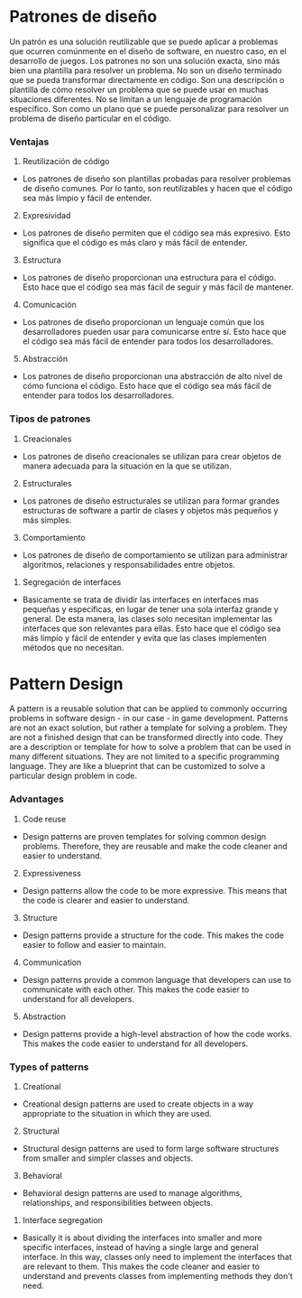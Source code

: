 # Patrones de diseño

Un patrón es una solución reutilizable que se puede aplicar a problemas que ocurren comúnmente en el diseño de software, en nuestro caso, en el desarrollo de juegos. Los patrones no son una solución exacta, sino más bien una plantilla para resolver un problema. No son un diseño terminado que se pueda transformar directamente en código. Son una descripción o plantilla de cómo resolver un problema que se puede usar en muchas situaciones diferentes. No se limitan a un lenguaje de programación específico. Son como un plano que se puede personalizar para resolver un problema de diseño particular en el código.

### Ventajas

1. Reutilización de código
  - Los patrones de diseño son plantillas probadas para resolver problemas de diseño comunes. Por lo tanto, son reutilizables y hacen que el código sea más limpio y fácil de entender.
2. Expresividad
  - Los patrones de diseño permiten que el código sea más expresivo. Esto significa que el código es más claro y más fácil de entender.
3. Estructura
  - Los patrones de diseño proporcionan una estructura para el código. Esto hace que el código sea más fácil de seguir y más fácil de mantener.
4. Comunicación
  - Los patrones de diseño proporcionan un lenguaje común que los desarrolladores pueden usar para comunicarse entre sí. Esto hace que el código sea más fácil de entender para todos los desarrolladores.
5. Abstracción
  - Los patrones de diseño proporcionan una abstracción de alto nivel de cómo funciona el código. Esto hace que el código sea más fácil de entender para todos los desarrolladores.

### Tipos de patrones

1. Creacionales
  - Los patrones de diseño creacionales se utilizan para crear objetos de manera adecuada para la situación en la que se utilizan. 
2. Estructurales
  - Los patrones de diseño estructurales se utilizan para formar grandes estructuras de software a partir de clases y objetos más pequeños y más simples.
3. Comportamiento
  - Los patrones de diseño de comportamiento se utilizan para administrar algoritmos, relaciones y responsabilidades entre objetos.

1. Segregación de interfaces
  - Basicamente se trata de dividir las interfaces en interfaces mas pequeñas y especificas, en lugar de tener una sola interfaz grande y general. De esta manera, las clases solo necesitan implementar las interfaces que son relevantes para ellas. Esto hace que el código sea más limpio y fácil de entender y evita que las clases implementen métodos que no necesitan.


# Pattern Design

A pattern is a reusable solution that can be applied to commonly occurring problems in software design - in our case - in game development. Patterns are not an exact solution, but rather a template for solving a problem. They are not a finished design that can be transformed directly into code. They are a description or template for how to solve a problem that can be used in many different situations. They are not limited to a specific programming language. They are like a blueprint that can be customized to solve a particular design problem in code.

### Advantages

1. Code reuse
  - Design patterns are proven templates for solving common design problems. Therefore, they are reusable and make the code cleaner and easier to understand.
2. Expressiveness
  - Design patterns allow the code to be more expressive. This means that the code is clearer and easier to understand.
3. Structure
  - Design patterns provide a structure for the code. This makes the code easier to follow and easier to maintain.
4. Communication
  - Design patterns provide a common language that developers can use to communicate with each other. This makes the code easier to understand for all developers.
5. Abstraction
  - Design patterns provide a high-level abstraction of how the code works. This makes the code easier to understand for all developers.

### Types of patterns

1. Creational
  - Creational design patterns are used to create objects in a way appropriate to the situation in which they are used.
2. Structural
  - Structural design patterns are used to form large software structures from smaller and simpler classes and objects.
3. Behavioral
  - Behavioral design patterns are used to manage algorithms, relationships, and responsibilities between objects.

1. Interface segregation
  - Basically it is about dividing the interfaces into smaller and more specific interfaces, instead of having a single large and general interface. In this way, classes only need to implement the interfaces that are relevant to them. This makes the code cleaner and easier to understand and prevents classes from implementing methods they don't need.